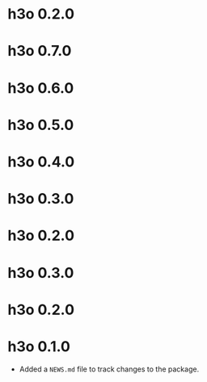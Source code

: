 # h3o 0.2.0

# h3o 0.7.0

# h3o 0.6.0

# h3o 0.5.0

# h3o 0.4.0

# h3o 0.3.0

# h3o 0.2.0

# h3o 0.3.0

# h3o 0.2.0


# h3o 0.1.0

* Added a `NEWS.md` file to track changes to the package.
